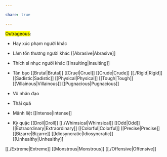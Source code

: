 ---  
share: true  
---  
<mark class="hltr-grey-gainsboro">Outrageous</mark>:  
- Hay xúc phạm người khác   
- Làm tổn thương người khác [[Abrasive|Abrasive]]  
- Thích sỉ nhục người khác [[Insulting|Insulting]]  
- Tàn bạo [[Brutal|Brutal]] [[Cruel|Cruel]] [[Crude|Crude]] [[./Rigid|Rigid]] [[Sadistic|Sadistic]] [[Physical|Physical]] [[Tough|Tough]] [[Villainous|Villainous]] [[Pugnacious|Pugnacious]]   
- Vô nhân đạo  
- Thái quá   
- Mãnh liệt [[Intense|Intense]]  
- Kỳ quặc [[Droll|Droll]] [[./Whimsical|Whimsical]] [[Odd|Odd]] [[Extraordinary|Extraordinary]] [[Colorful|Colorful]] [[Precise|Precise]] [[Bizarre|Bizarre]] [[Idiosyncratic|Idiosyncratic]] [[Unhealthy|Unhealthy]]  
[[./Extreme|Extreme]] [[Monstrous|Monstrous]] [[./Offensive|Offensive]]